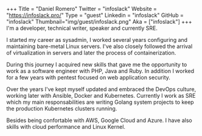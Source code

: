 +++
Title = "Daniel Romero"
Twitter = "infoslack"
Website = "https://infoslack.pro/"
Type = "guest"
Linkedin = "infoslack"
GitHub = "infoslack"
Thumbnail="img/guest/infoslack.png"
Aka = ["infoslack"]
+++
I'm a developer, technical writer, speaker and currently SRE.

I started my career as sysadmin, I worked several years configuring and maintaining bare-metal Linux servers. I've also closely followed the arrival of virtualization in servers and later the process of containerization.

During this journey I acquired new skills that gave me the opportunity to work as a software engineer with PHP, Java and Ruby. In addition I worked for a few years with pentest focused on web application security.

Over the years I've kept myself updated and embraced the DevOps culture, working later with Ansible, Docker and Kubernetes. Currently I work as SRE which my main responsabilities are writing Golang system projects to keep the production Kubernetes clusters running.

Besides being confortable with AWS, Google Cloud and Azure. I have also skills with cloud performance and Linux Kernel.